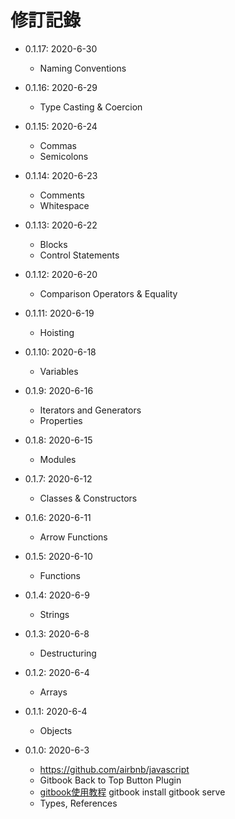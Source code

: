 # 修訂記錄

* 0.1.17: 2020-6-30
  * Naming Conventions

* 0.1.16: 2020-6-29
  * Type Casting & Coercion

* 0.1.15: 2020-6-24
  * Commas
  * Semicolons

* 0.1.14: 2020-6-23
  * Comments
  * Whitespace

* 0.1.13: 2020-6-22
  * Blocks
  * Control Statements

* 0.1.12: 2020-6-20
  * Comparison Operators & Equality

* 0.1.11: 2020-6-19
  * Hoisting

* 0.1.10: 2020-6-18
  * Variables

* 0.1.9: 2020-6-16
  * Iterators and Generators
  * Properties
  
* 0.1.8: 2020-6-15
  * Modules

* 0.1.7: 2020-6-12
  * Classes & Constructors

* 0.1.6: 2020-6-11
  * Arrow Functions

* 0.1.5: 2020-6-10
  * Functions

* 0.1.4: 2020-6-9
  * Strings

* 0.1.3: 2020-6-8
  * Destructuring

* 0.1.2: 2020-6-4
  * Arrays

* 0.1.1: 2020-6-4
  * Objects

* 0.1.0: 2020-6-3
  * https://github.com/airbnb/javascript
  * Gitbook Back to Top Button Plugin
  * [gitbook使用教程](https://segmentfault.com/a/1190000017960359) gitbook install  gitbook serve
  * Types, References
